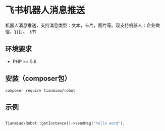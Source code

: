 # 飞书机器人消息推送
机器人消息推送，支持消息类型：文本，卡片，图片等。现支持机器人：企业微信、钉钉、飞书


## 环境要求

* PHP >= 5.6


## 安装（composer包）
```shell
composer require tianmiao/robot
```



## 示例
```php

Tianmiao\Robot::getInstance()->sendMsg("hello word");

```
